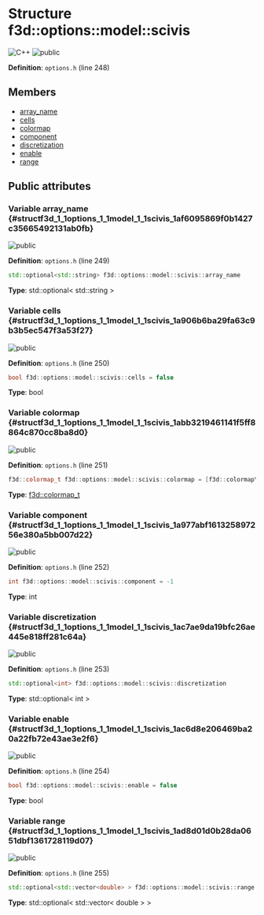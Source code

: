 # Structure f3d::options::model::scivis

![][C++]
![][public]

**Definition**: `options.h` (line 248)





## Members

* [array\_name](structf3d_1_1options_1_1model_1_1scivis.md#structf3d_1_1options_1_1model_1_1scivis_1af6095869f0b1427c35665492131ab0fb)
* [cells](structf3d_1_1options_1_1model_1_1scivis.md#structf3d_1_1options_1_1model_1_1scivis_1a906b6ba29fa63c9b3b5ec547f3a53f27)
* [colormap](structf3d_1_1options_1_1model_1_1scivis.md#structf3d_1_1options_1_1model_1_1scivis_1abb3219461141f5ff8864c870cc8ba8d0)
* [component](structf3d_1_1options_1_1model_1_1scivis.md#structf3d_1_1options_1_1model_1_1scivis_1a977abf161325897256e380a5bb007d22)
* [discretization](structf3d_1_1options_1_1model_1_1scivis.md#structf3d_1_1options_1_1model_1_1scivis_1ac7ae9da19bfc26ae445e818ff281c64a)
* [enable](structf3d_1_1options_1_1model_1_1scivis.md#structf3d_1_1options_1_1model_1_1scivis_1ac6d8e206469ba20a22fb72e43ae3e2f6)
* [range](structf3d_1_1options_1_1model_1_1scivis.md#structf3d_1_1options_1_1model_1_1scivis_1ad8d01d0b28da0651dbf1361728119d07)

## Public attributes

### Variable array\_name {#structf3d_1_1options_1_1model_1_1scivis_1af6095869f0b1427c35665492131ab0fb}

![][public]

**Definition**: `options.h` (line 249)


```cpp
std::optional<std::string> f3d::options::model::scivis::array_name
```








**Type**: std::optional< std::string >



### Variable cells {#structf3d_1_1options_1_1model_1_1scivis_1a906b6ba29fa63c9b3b5ec547f3a53f27}

![][public]

**Definition**: `options.h` (line 250)


```cpp
bool f3d::options::model::scivis::cells = false
```








**Type**: bool



### Variable colormap {#structf3d_1_1options_1_1model_1_1scivis_1abb3219461141f5ff8864c870cc8ba8d0}

![][public]

**Definition**: `options.h` (line 251)


```cpp
f3d::colormap_t f3d::options::model::scivis::colormap = [f3d::colormap\_t](classf3d_1_1colormap__t.md){0.0, 0.0, 0.0, 0.0, 0.4, 0.9, 0.0, 0.0, 0.8, 0.9, 0.9, 0.0, 1.0, 1.0, 1.0, 1.0}
```








**Type**: [f3d::colormap\_t](classf3d_1_1colormap__t.md)



### Variable component {#structf3d_1_1options_1_1model_1_1scivis_1a977abf161325897256e380a5bb007d22}

![][public]

**Definition**: `options.h` (line 252)


```cpp
int f3d::options::model::scivis::component = -1
```








**Type**: int



### Variable discretization {#structf3d_1_1options_1_1model_1_1scivis_1ac7ae9da19bfc26ae445e818ff281c64a}

![][public]

**Definition**: `options.h` (line 253)


```cpp
std::optional<int> f3d::options::model::scivis::discretization
```








**Type**: std::optional< int >



### Variable enable {#structf3d_1_1options_1_1model_1_1scivis_1ac6d8e206469ba20a22fb72e43ae3e2f6}

![][public]

**Definition**: `options.h` (line 254)


```cpp
bool f3d::options::model::scivis::enable = false
```








**Type**: bool



### Variable range {#structf3d_1_1options_1_1model_1_1scivis_1ad8d01d0b28da0651dbf1361728119d07}

![][public]

**Definition**: `options.h` (line 255)


```cpp
std::optional<std::vector<double> > f3d::options::model::scivis::range
```








**Type**: std::optional< std::vector< double > >



[public]: https://img.shields.io/badge/-public-brightgreen (public)
[C++]: https://img.shields.io/badge/language-C%2B%2B-blue (C++)
[const]: https://img.shields.io/badge/-const-lightblue (const)
[protected]: https://img.shields.io/badge/-protected-yellow (protected)
[static]: https://img.shields.io/badge/-static-lightgrey (static)
[private]: https://img.shields.io/badge/-private-red (private)
